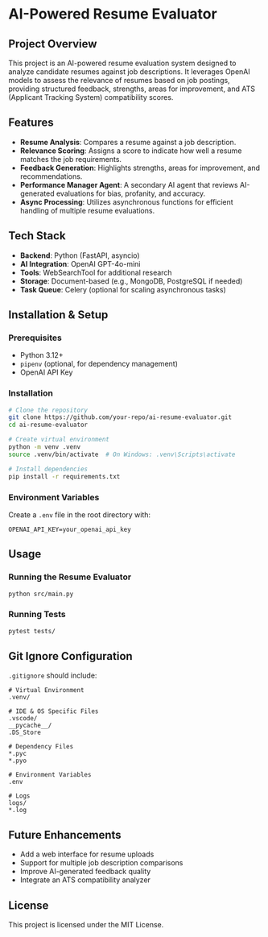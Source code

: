 # AI-Powered Resume Evaluator

## Project Overview

This project is an AI-powered resume evaluation system designed to analyze candidate resumes against job descriptions. It leverages OpenAI models to assess the relevance of resumes based on job postings, providing structured feedback, strengths, areas for improvement, and ATS (Applicant Tracking System) compatibility scores.

## Features

- **Resume Analysis**: Compares a resume against a job description.
- **Relevance Scoring**: Assigns a score to indicate how well a resume matches the job requirements.
- **Feedback Generation**: Highlights strengths, areas for improvement, and recommendations.
- **Performance Manager Agent**: A secondary AI agent that reviews AI-generated evaluations for bias, profanity, and accuracy.
- **Async Processing**: Utilizes asynchronous functions for efficient handling of multiple resume evaluations.

## Tech Stack

- **Backend**: Python (FastAPI, asyncio)
- **AI Integration**: OpenAI GPT-4o-mini
- **Tools**: WebSearchTool for additional research
- **Storage**: Document-based (e.g., MongoDB, PostgreSQL if needed)
- **Task Queue**: Celery (optional for scaling asynchronous tasks)

## Installation & Setup

### Prerequisites

- Python 3.12+
- `pipenv` (optional, for dependency management)
- OpenAI API Key

### Installation

```sh
# Clone the repository
git clone https://github.com/your-repo/ai-resume-evaluator.git
cd ai-resume-evaluator

# Create virtual environment
python -m venv .venv
source .venv/bin/activate  # On Windows: .venv\Scripts\activate

# Install dependencies
pip install -r requirements.txt
```

### Environment Variables

Create a `.env` file in the root directory with:

```
OPENAI_API_KEY=your_openai_api_key
```

## Usage

### Running the Resume Evaluator

```sh
python src/main.py
```

### Running Tests

```sh
pytest tests/
```

## Git Ignore Configuration

`.gitignore` should include:

```
# Virtual Environment
.venv/

# IDE & OS Specific Files
.vscode/
__pycache__/
.DS_Store

# Dependency Files
*.pyc
*.pyo

# Environment Variables
.env

# Logs
logs/
*.log
```

## Future Enhancements

- Add a web interface for resume uploads
- Support for multiple job description comparisons
- Improve AI-generated feedback quality
- Integrate an ATS compatibility analyzer

## License

This project is licensed under the MIT License.


